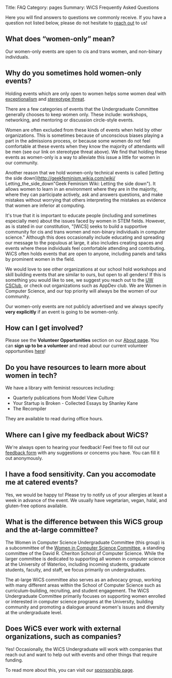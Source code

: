 Title: FAQ
Category: pages
Summary: WiCS Frequently Asked Questions

Here you will find answers to questions we commonly receive. If you have a
question not listed below, please do not hesitate to [reach
out]({filename}/pages/contact.md) to us!

## What does &ldquo;women-only&rdquo; mean? ##

Our women-only events are open to cis and trans women, and non-binary
individuals.

## Why do you sometimes hold women-only events? ##

Holding events which are only open to women helps some women deal with
[exceptionalism](http://geekfeminism.wikia.com/wiki/Exceptionalism
"Geek Feminism Wiki: Exceptionalism") and
[stereotype threat](http://geekfeminism.wikia.com/wiki/Stereotype_threat
"Geek Feminism Wiki: Stereotype Threat").

There are a few categories of events that the Undergraduate Committee
generally chooses to keep women only. These include: workshops,
networking, and mentoring or discussion circle-style events.

Women are often excluded from these kinds of events when held by other
organizations. This is sometimes because of unconscious biases playing a part 
in the admissions process, or because some women do not feel comfortable
at these events when they know the majority of attendants will
be men (see our link on stereotype threat above). We find 
that holding these events as women-only is a way to alleviate this issue a
 little for women in our community.

Another reason that we hold women-only technical events is called 
[letting the side down](http://geekfeminism.wikia.com/wiki/
Letting_the_side_down"Geek Feminism Wiki: Letting the side down"). 
It allows women to learn in an environment where they are in the majority, 
where they can participate actively, ask and answers questions, and make 
mistakes without worrying that others interpreting the mistakes as evidence 
that women are inferior at computing.

It's true that it is important to educate people (including and 
sometimes especially men) about the issues faced by women in 
STEM fields. However, as is stated in our constitution, "[WiCS] seeks
to build a supportive community for cis and trans women and non-binary
individuals in computer science." Although this does occasionally
include educating and spreading our message to the populous at large,
it also includes creating spaces and events where these individuals
feel comfortable attending and contributing. WiCS often holds events
that are open to anyone, including panels and talks by prominent women
in the field.

We would love to see other organizations at our school hold 
workshops and skill building events that are similar to ours, but open to all genders!
If this is something you would like to see, we suggest you reach out to
the [UW CSClub](csclub.uwaterloo.ca), or check out organizations such as AppDev club.
We are Women in Computer Science, and our top priority will always be the 
women of our community.

Our women-only events are not publicly advertised and we always specify
**very explicitly** if an event is going to be women-only.

## How can I get involved? ##

Please see the **Volunteer Opportunities** section on our [About
page]({filename}/pages/about.md).  You can **sign up to be a volunteer** and
read about our current volunteer opportunities
[here]({filename}/pages/volunteers.md)!

## Do you have resources to learn more about women in tech? ##

We have a library with feminist resources including:

* Quarterly publications from Model View Culture 
* Your Startup is Broken - Collected Essays by Shanley Kane
* The Recompiler

They are available to read during office hours.

## Where can I give my feedback about WiCS? ##

We're always open to hearing your feedback! Feel free to fill out our
[feedback form](http://goo.gl/forms/MbgCnFt2yiEtfawq1) with any suggestions or
concerns you have. You can fill it out anonymously.

## I have a food sensitivity. Can you accomodate me at catered events? ##

Yes, we would be happy to! Please try to notify us of your allergies at
least a week in advance of the event. We usually have vegetarian, vegan,
halal, and gluten-free options available.

## What is the difference between this WiCS group and the at-large committee? ##

The Women in Computer Science Undergraduate Committee (this group) is a
subcommittee of the [Women in Computer Science
Committee](https://cs.uwaterloo.ca/wics), a standing committee of the David R.
Cheriton School of Computer Science. While the larger committee is dedicated to
supporting all women in computer science at the University of Waterloo,
including incoming students, graduate students, faculty, and staff, we focus
primarily on undergraduates.

The at-large WiCS committee also serves as an advocacy group, working with many
different areas within the School of Computer Science such as
curriculum-building, recruiting, and student engagement. The WiCS Undergraduate
Committee primarily focuses on supporting women enrolled or interested in
computer science programs at the University, building community and promoting a
dialogue around women's issues and diversity at the undergraduate level.

## Does WiCS ever work with external organizations, such as companies? ##

Yes! Occasionally, the WiCS Undergraduate will work with companies that reach
out and want to help out with events and other things that require funding.

To read more about this, you can visit our [sponsorship page]({filename}/pages/sponsors.md).
